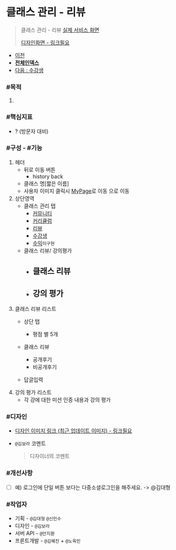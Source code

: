 # 클래스 관리 - 리뷰

> 클래스 관리 - 리뷰 [실제 서비스 화면](https://www.modooclass.net/class/manager/course/506/review)
>
> [디자인화면 - 링크필요]() 



- [이전](../../)      
- [**전체인덱스**](../README.md)     
- [다음 : 수강생](../member/README.md)



### **#목적**

1. 



### #핵심지표

- ? (방문자 대비)



### **#구성 - #기능**

1. 헤더 
     - 뒤로 이동 버튼 
         - history back
     - 클래스 명[짧은 이름]
     - 사용자 이미지 클릭시 [MyPage](../ch2_my_class)로 이동 으로 이동
2. 상단영역
   - 클래스 관리 탭
      - [커뮤니티](../community/README.md)
      - [커리큘럼](../curriculum/README.md)
      - [리뷰](../review/README.md)
      - [수강생](../member/README.md)
      - [수익](../profit/README.md)`미구현`
   - 클래스 리뷰/ 강의평가
     - 클래스 리뷰
          - 
     - 강의 평가
          - 
3. 클래스 리뷰 리스트
   + 상단 탭
     - 평점 별 5개
   
   + 클래스 리뷰 
      - 공개후기
      - 비공개후기
   + 답글입력
4. 강의 평가 리스트
   + 각 강에 대한 미션 인증 내용과 강의 평가
   
### **#디자인**

- [디자인 이미지 링크 (최근 업데이트 이미지) - 링크필요]()

- `@김보라`  코멘트

  > 디자이너의 코멘트



### #개선사항

- [ ] 예) 로그인에 단일 버튼 보다는 다중소셜로그인을 해주세요. -> @김대형



### **#작업자**

- 기획 - `@김대형` `@신민수`
- 디자인 - `@김보라`
- 서버 API - `@안지환`
- 프론트개발 - `@김혜진`  + `@노육민`


